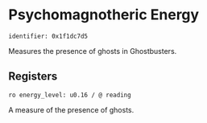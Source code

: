 # Psychomagnotheric Energy

    identifier: 0x1f1dc7d5

Measures the presence of ghosts in Ghostbusters.

## Registers

    ro energy_level: u0.16 / @ reading

A measure of the presence of ghosts.
